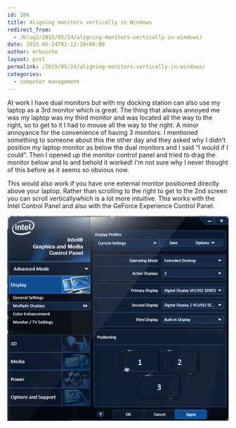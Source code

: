```yaml
---
id: 106
title: Aligning monitors vertically in Windows
redirect_from:
  - /blog2/2015/05/24/aligning-monitors-vertically-in-windows/
date: 2015-05-24T02:12:16+00:00
author: mrbusche
layout: post
permalink: /2015/05/24/aligning-monitors-vertically-in-windows/
categories:
  - computer management
---
```


At work I have dual monitors but with my docking station can also use my laptop as a 3rd monitor which is great. The thing that always annoyed me was my laptop was my third monitor and was located all the way to the right, so to get to it I had to mouse all the way to the right. A minor annoyance for the convenience of having 3 monitors. I mentioned something to someone about this the other day and they asked why I didn't position my laptop monitor as below the dual monitors and I said &#8220;I would if I could&#8221;. Then I opened up the monitor control panel and tried to drag the monitor below and lo and behold it worked! I'm not sure why I never thought of this before as it seems so obvious now.

This would also work if you have one external monitor positioned directly above your laptop. Rather than scrolling to the right to get to the 2nd screen you can scroll verticallywhich is a lot more intuitive. This works with the Intel Control Panel and also with the GeForce Experience Control Panel.

 <img src="/images/2015/05/3-monitors-1-below.png" />
